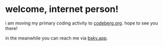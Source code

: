 # welcome, internet person!

i am moving my primary coding activity to [codeberg.org](https://codeberg.org/gm0stache/).
hope to see you there!

in the meanwhile you can reach me via [bsky.app](https://bsky.app/profile/gm0stache.tigerente.dev).
